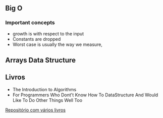## Big O


### Important concepts

* growth is with respect to the input
* Constants are dropped
* Worst case is usually the way we measure,


## Arrays Data Structure



## Livros

* The Introduction to Algorithms
* For Programmers Who Dont't Know How To DataStructure And Would Like To Do Other Things Well Too


[Repositório com vários livros](https://github.com/free-educa/books/tree/main/books)
